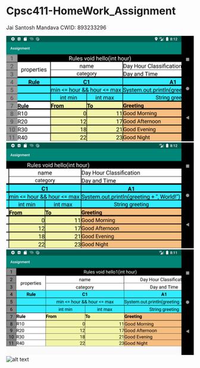 # Cpsc411-HomeWork_Assignment
Jai Santosh Mandava
CWID: 893233296

![alt text](https://github.com/santosh6995/Cpsc411-HomeWork_Assignment/blob/master/Screenshot_1570417959.png)
![alt text](https://github.com/santosh6995/Cpsc411-HomeWork_Assignment/blob/master/Screenshot_1570417963.png)
![alt text](https://github.com/santosh6995/Cpsc411-HomeWork_Assignment/blob/master/Screenshot_1570417918.png)
![alt text](http://url/to/img.png)
